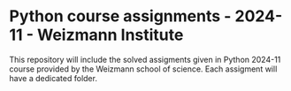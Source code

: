 # Python course assignments - 2024-11 - Weizmann Institute
This repository will include the solved assigments given in Python 2024-11 course provided by the Weizmann school of science. 
Each assigment will have a dedicated folder. 
